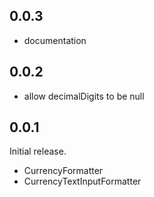 ## 0.0.3

* documentation

## 0.0.2

* allow decimalDigits to be null

## 0.0.1

Initial release.
* CurrencyFormatter
* CurrencyTextInputFormatter

